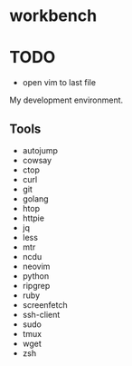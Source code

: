 # workbench

# TODO
- open vim to last file

My development environment.

## Tools

- autojump
- cowsay
- ctop
- curl
- git
- golang
- htop
- httpie
- jq
- less
- mtr
- ncdu
- neovim
- python
- ripgrep
- ruby
- screenfetch
- ssh-client
- sudo
- tmux
- wget
- zsh
